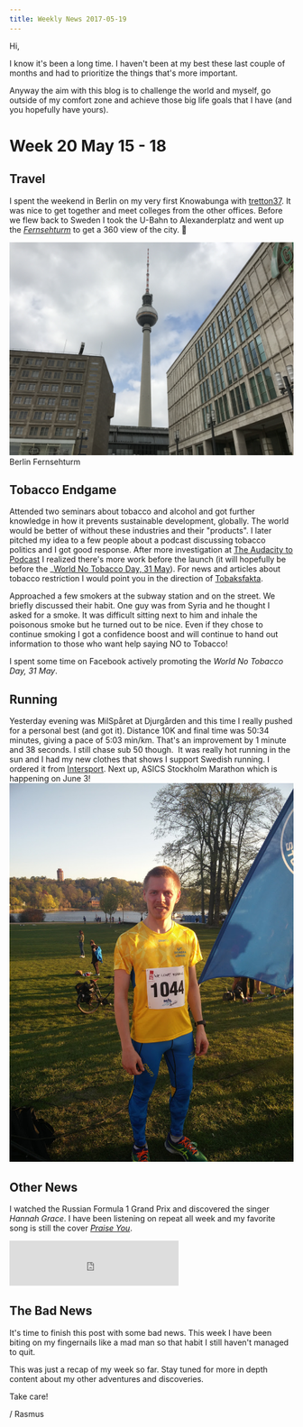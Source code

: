 ```yaml
---
title: Weekly News 2017-05-19
---
```

Hi,

I know it's been a long time. I haven't been at my best these last couple of months and had to prioritize the things that's more important.

Anyway the aim with this blog is to challenge the world and myself, go outside of my comfort zone and achieve those big life goals that I have (and you hopefully have yours).<!--more-->

# Week 20 May 15 - 18

## Travel

I spent the weekend in Berlin on my very first Knowabunga with [tretton37](https://tretton37.com/). It was nice to get together and meet colleges from the other offices. Before we flew back to Sweden I took the U-Bahn to Alexanderplatz and went up the [_Fernsehturm_](https://en.wikipedia.org/wiki/Fernsehturm_Berlin) to get a 360 view of the city. 🙂

[![Berlin Fernsehturm](/assets/images/fernsehturm-1.jpg)](/assets/images/fernsehturm-1.jpg)
Berlin Fernsehturm

## Tobacco Endgame

Attended two seminars about tobacco and alcohol and got further knowledge in how it prevents sustainable development, globally.
The world would be better of without these industries and their "products".
I later pitched my idea to a few people about a podcast discussing tobacco politics and I got good response.
After more investigation at [The Audacity to Podcast](https://theaudacitytopodcast.com/getting-started/) I realized there's more work before the launch (it will hopefully be before the _[World No Tobacco Day, 31 May](https://www.who.int/tobacco/wntd/en/)).
For news and articles about tobacco restriction I would point you in the direction of [Tobaksfakta](http://www.tobaksfakta.se/about-us/).

Approached a few smokers at the subway station and on the street. We briefly discussed their habit. One guy was from Syria and he thought I asked for a smoke.
It was difficult sitting next to him and inhale the poisonous smoke but he turned out to be nice. Even if they chose to continue smoking I got a confidence boost and will continue to hand out information to those who want help saying NO to Tobacco!

I spent some time on Facebook actively promoting the *World No Tobacco Day, 31 May*.

## Running

Yesterday evening was MilSpåret at Djurgården and this time I really pushed for a personal best (and got it).
Distance 10K and final time was 50:34 minutes, giving a pace of 5:03 min/km. That's an improvement by 1 minute and 38 seconds. I still chase sub 50 though. 
It was really hot running in the sun and I had my new clothes that shows I support Swedish running.
I ordered it from [Intersport](https://www.intersport.se/supporterklubbar/svenska-friidrottsforbundet).
Next up, ASICS Stockholm Marathon which is happening on June 3! [![Milspåret](/assets/images/milsparet2017.jpg)](/assets/images/milsparet2017.jpg)

## Other News

I watched the Russian Formula 1 Grand Prix and discovered the singer *Hannah Grace*.
I have been listening on repeat all week and my favorite song is still the cover *[Praise You](https://open.spotify.com/embed/track/5IxxjcxrdI0FfiwQlDiOdz)*.

<iframe src='https://open.spotify.com/embed/track/5IxxjcxrdI0FfiwQlDiOdz' width="300" height="80" frameborder="0" allowtransparency="true" allow="encrypted-media"></iframe>

## The Bad News

It's time to finish this post with some bad news. This week I have been biting on my fingernails like a mad man so that habit I still haven't managed to quit.

This was just a recap of my week so far. Stay tuned for more in depth content about my other adventures and discoveries.

Take care!

/ Rasmus
